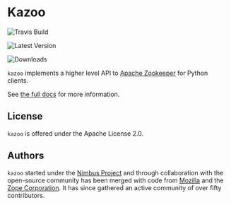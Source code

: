 Kazoo
=====

![Travis Build](https://travis-ci.org/python-zk/kazoo.svg?branch=master)

![Latest Version](https://img.shields.io/pypi/v/kazoo.svg)

![Downloads](https://img.shields.io/pypi/dm/kazoo.svg)

`kazoo` implements a higher level API to [Apache
Zookeeper](http://zookeeper.apache.org/) for Python clients.

See [the full docs](http://kazoo.rtfd.org/) for more information.

License
-------

`kazoo` is offered under the Apache License 2.0.

Authors
-------

`kazoo` started under the [Nimbus
Project](http://www.nimbusproject.org/) and through collaboration with
the open-source community has been merged with code from
[Mozilla](http://www.mozilla.org/) and the [Zope
Corporation](http://zope.com/). It has since gathered an active
community of over fifty contributors.
